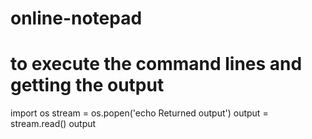 # online-notepad
# to execute the command lines and getting the output
import os
stream = os.popen('echo Returned output')
output = stream.read()
output
